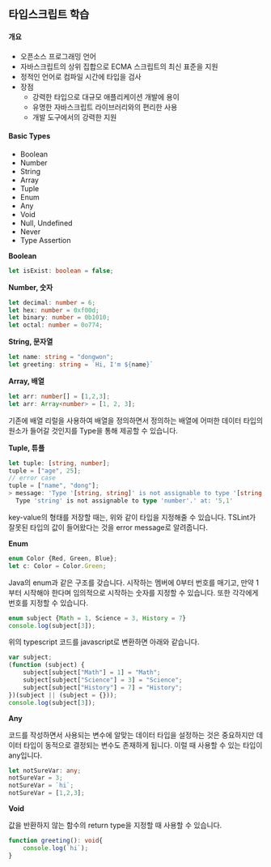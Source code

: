 ## 타입스크립트 학습



#### 개요

- 오픈소스 프로그래밍 언어
- 자바스크립트의 상위 집합으로 ECMA 스크립트의 최신 표준을 지원
- 정적인 언어로 컴파일 시간에 타입을 검사
- 장점
  - 강력한 타입으로 대규모 애플리케이션 개발에 용이
  - 유명한 자바스크립트 라이브러리와의 편리한 사용
  - 개발 도구에서의 강력한 지원



#### Basic Types

- Boolean
- Number
- String
- Array
- Tuple
- Enum
- Any
- Void
- Null, Undefined
- Never
- Type Assertion



**Boolean**

``` typescript
let isExist: boolean = false;
```

**Number, 숫자**

``` typescript
let decimal: number = 6;
let hex: number = 0xf00d;
let binary: number = 0b1010;
let octal: number = 0o774;
```

**String, 문자열**

``` typescript
let name: string = "dongwon";
let greeting: string = `Hi, I'm ${name}`
```

**Array, 배열**

``` typescript
let arr: number[] = [1,2,3];
let arr: Array<number> = [1, 2, 3];
```

기존에 배열 리럴을 사용하여 배열을 정의하면서 정의하는 배열에 어떠한 데이터 타입의 원소가 들어갈 것인지를 Type을 통해 제공할 수 있습니다. 

**Tuple, 튜플**

``` typescript
let tuple: [string, number];
tuple = ["age", 25];
// error case
tuple = ["name", "dong"];
> message: 'Type '[string, string]' is not assignable to type '[string, number]'.
  Type 'string' is not assignable to type 'number'.' at: '5,1'
```

key-value의 형태를 저장할 때는, 위와 같이 타입을 지정해줄 수 있습니다. TSLint가 잘못된 타입의 값이 들어왔다는 것을 error message로 알려줍니다.

**Enum**

``` typescript
enum Color {Red, Green, Blue};
let c: Color = Color.Green;
```

Java의 enum과 같은 구조를 갖습니다. 시작하는 멤버에 0부터 번호를 매기고, 만약 1부터 시작해야 한다며 임의적으로 시작하는 숫자를 지정할 수 있습니다. 또한 각각에게 번호를 지정할 수 있습니다.

``` typescript
enum subject {Math = 1, Science = 3, History = 7}
console.log(subject[3]);
```

위의 typescript 코드를 javascript로 변환하면 아래와 같습니다.

``` javascript
var subject;
(function (subject) {
    subject[subject["Math"] = 1] = "Math";
    subject[subject["Science"] = 3] = "Science";
    subject[subject["History"] = 7] = "History";
})(subject || (subject = {}));
console.log(subject[3]);
```

**Any**

코드를 작성하면서 사용되는 변수에 알맞는 데이터 타입을 설정하는 것은 중요하지만 데이터 타입이 동적으로 결정되는 변수도 존재하게 됩니다. 이럴 때 사용할 수 있는 타입이 any입니다. 

``` typescript
let notSureVar: any;
notSureVar = 3;
notSureVar = `hi`;
notSureVar = [1,2,3];
```

**Void**

값을 반환하지 않는 함수의 return type을 지정할 때 사용할 수 있습니다. 

``` typescript
function greeting(): void{
    console.log(`hi`);
}
```


